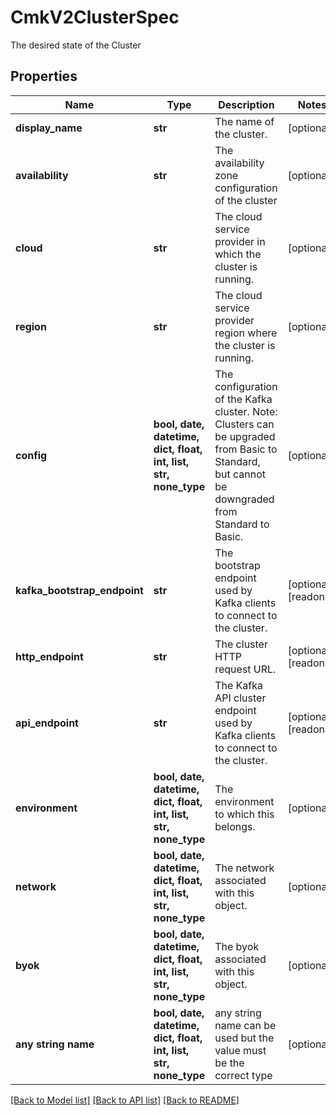 # CmkV2ClusterSpec

The desired state of the Cluster

## Properties
Name | Type | Description | Notes
------------ | ------------- | ------------- | -------------
**display_name** | **str** | The name of the cluster. | [optional] 
**availability** | **str** | The availability zone configuration of the cluster  | [optional] 
**cloud** | **str** | The cloud service provider in which the cluster is running. | [optional] 
**region** | **str** | The cloud service provider region where the cluster is running. | [optional] 
**config** | **bool, date, datetime, dict, float, int, list, str, none_type** | The configuration of the Kafka cluster.  Note: Clusters can be upgraded from Basic to Standard, but cannot be downgraded from Standard to Basic.  | [optional] 
**kafka_bootstrap_endpoint** | **str** | The bootstrap endpoint used by Kafka clients to connect to the cluster. | [optional] [readonly] 
**http_endpoint** | **str** | The cluster HTTP request URL. | [optional] [readonly] 
**api_endpoint** | **str** | The Kafka API cluster endpoint used by Kafka clients to connect to the cluster. | [optional] [readonly] 
**environment** | **bool, date, datetime, dict, float, int, list, str, none_type** | The environment to which this belongs. | [optional] 
**network** | **bool, date, datetime, dict, float, int, list, str, none_type** | The network associated with this object. | [optional] 
**byok** | **bool, date, datetime, dict, float, int, list, str, none_type** | The byok associated with this object. | [optional] 
**any string name** | **bool, date, datetime, dict, float, int, list, str, none_type** | any string name can be used but the value must be the correct type | [optional]

[[Back to Model list]](../README.md#documentation-for-models) [[Back to API list]](../README.md#documentation-for-api-endpoints) [[Back to README]](../README.md)


